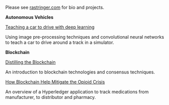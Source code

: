 
Please see [rastringer.com](https://www.rastringer.com) for bio and projects.

**Autonomous Vehicles** 

[Teaching a car to drive with deep learning](behavioral-cloning.md)

Using image pre-processing techniques and convolutional neural networks to teach a car to drive around a track in a simulator. 


**Blockchain** 

[Distilling the Blockchain](blockchain_articles/blockchain_primer.md)

An introduction to blockchain technologies and consensus techniques.

[How Blockchain Help Mitigate the Opioid Crisis](blockchain_articles/medication-tracker.md)

An overview of a Hyperledger application to track medications from manufacturer, to distributor and pharmacy.
